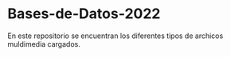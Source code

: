 # Bases-de-Datos-2022

En este repositorio se encuentran los diferentes tipos de archicos muldimedia cargados.
